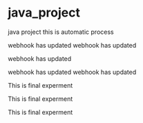 # java_project
java project
this is automatic process 

webhook has updated
webhook has updated

webhook has updated

webhook has updated
webhook has updated

This is final experment

This is final experment


This is final experment
